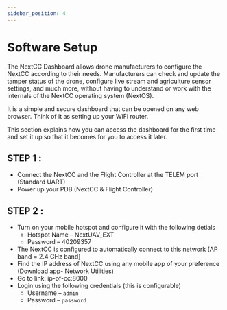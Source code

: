 ```yaml
---
sidebar_position: 4
---
```


# Software Setup

The NextCC Dashboard allows drone manufacturers to configure the NextCC according to their needs. Manufacturers can
check and update the tamper status of the drone, configure live stream and agriculture sensor settings, and much more,
without having to understand or work with the internals of the NextCC operating system (NextOS).

It is a simple and secure dashboard that can be opened on any web browser. Think of it as setting up your WiFi router.

This section explains how you can access the dashboard for the first time and set it up so that it becomes for you to
access it later.

## STEP 1 :

- Connect the NextCC and the Flight Controller at the TELEM port (Standard UART)
- Power up your PDB (NextCC & Flight Controller)

## STEP 2 :

- Turn on your mobile hotspot and configure it with the following detials
    - Hotspot Name – NextUAV\_EXT
    - Password – 40209357
- The NextCC is configured to automatically connect to this network [AP band = 2.4 GHz band]
- Find the IP address of NextCC using any mobile app of your preference (Download app- Network Utilities)
- Go to link: ip-of-cc:8000
- Login using the following credentials (this is configurable)
    - Username – `admin`
    - Password – `password`
